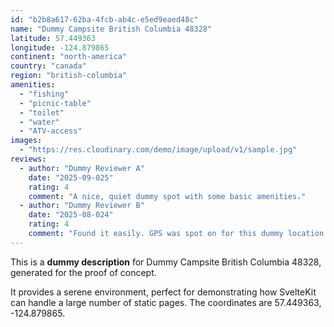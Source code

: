 ```yaml
---
id: "b2b8a617-62ba-4fcb-ab4c-e5ed9eaed48c"
name: "Dummy Campsite British Columbia 48328"
latitude: 57.449363
longitude: -124.879865
continent: "north-america"
country: "canada"
region: "british-columbia"
amenities:
  - "fishing"
  - "picnic-table"
  - "toilet"
  - "water"
  - "ATV-access"
images:
  - "https://res.cloudinary.com/demo/image/upload/v1/sample.jpg"
reviews:
  - author: "Dummy Reviewer A"
    date: "2025-09-025"
    rating: 4
    comment: "A nice, quiet dummy spot with some basic amenities."
  - author: "Dummy Reviewer B"
    date: "2025-08-024"
    rating: 4
    comment: "Found it easily. GPS was spot on for this dummy location."
---
```


This is a **dummy description** for Dummy Campsite British Columbia 48328, generated for the proof of concept.

It provides a serene environment, perfect for demonstrating how SvelteKit can handle a large number of static pages. The coordinates are 57.449363, -124.879865.
